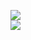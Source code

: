[![](https://img.shields.io/badge/Made%20With-Github%20Spray-lightgrey.svg?style=for-the-badge&logo=github)](https://github.com/Annihil/github-spray#2843)  
[![](https://i.imgur.com/2DrTn0Z.gif)](https://github.com/Annihil/github-spray)